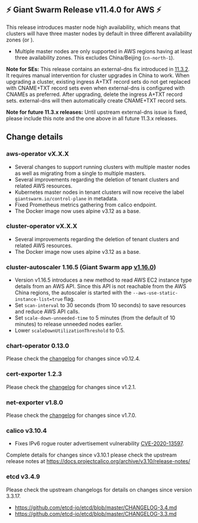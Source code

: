 ## :zap: Giant Swarm Release v11.4.0 for AWS :zap:

This release introduces master node high availability, which means that clusters will have three master nodes by default in three different availability zones (or ).

- Multiple master nodes are only supported in AWS regions having at least three availability zones. This excludes China/Beijing (`cn-north-1`).

**Note for SEs:** This release contains an external-dns fix introduced in [11.3.2](https://github.com/giantswarm/releases/blob/master/aws/v11.3.2/release-notes.md). It requires manual intervention for cluster upgrades in China to work. When upgrading a cluster, existing ingress A+TXT record sets do not get replaced with CNAME+TXT record sets even when external-dns is configured with CNAMEs as preferred. After upgrading, delete the ingress A+TXT record sets. external-dns will then automatically create CNAME+TXT record sets.

**Note for future 11.3.x releases:** Until upstream external-dns issue is fixed, please include this note and the one above in all future 11.3.x releases.

## Change details

### aws-operator vX.X.X

- Several changes to support running clusters with multiple master nodes as well as migrating from a single to multiple masters.
- Several improvements regarding the deletion of  tenant clusters and related AWS resources.
- Kubernetes master nodes in tenant clusters will now receive the label `giantswarm.io/control-plane` in metadata.
- Fixed Prometheus metrics gathering from calico endpoint.
- The Docker image now uses alpine v3.12 as a base.

### cluster-operator vX.X.X

- Several improvements regarding the deletion of  tenant clusters and related AWS resources.
- The Docker image now uses alpine v3.12 as a base.

### cluster-autoscaler 1.16.5 (Giant Swarm app [v1.16.0](https://github.com/giantswarm/cluster-autoscaler-app/blob/master/CHANGELOG.md))

- Version v1.16.5 introduces a new method to read AWS EC2 instance type details from an AWS API. Since this API is not reachable from the AWS China regions, the autoscaler is started with the `--aws-use-static-instance-list=true` flag.
- Set `scan-interval` to 30 seconds (from 10 seconds) to save resources and reduce AWS API calls.
- Set `scale-down-unneeded-time` to 5 minutes (from the default of 10 minutes) to release unneeded nodes earlier.
- Lower `scaleDownUtilizationThreshold` to 0.5.

### chart-operator 0.13.0

Please check the [changelog](https://github.com/giantswarm/chart-operator/blob/master/CHANGELOG.md) for changes since v0.12.4.

### cert-exporter 1.2.3

Please check the [changelog](https://github.com/giantswarm/cert-exporter/blob/master/CHANGELOG.md) for changes since v1.2.1.

### net-exporter v1.8.0

Please check the [changelog](https://github.com/giantswarm/net-exporter/blob/master/CHANGELOG.md) for changes since v1.7.0.

### calico v3.10.4

- Fixes IPv6 rogue router advertisement vulnerability [CVE-2020-13597](https://cve.mitre.org/cgi-bin/cvename.cgi?name=CVE-2020-13597).

Complete details for changes since v3.10.1 please check the upstream release notes at https://docs.projectcalico.org/archive/v3.10/release-notes/

### etcd v3.4.9

Please check the upstream changelogs for details on changes since version 3.3.17.

- https://github.com/etcd-io/etcd/blob/master/CHANGELOG-3.4.md
- https://github.com/etcd-io/etcd/blob/master/CHANGELOG-3.3.md
